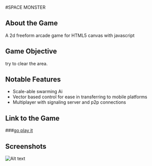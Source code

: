 #SPACE MONSTER

## About the Game
A 2d freeform arcade game for HTML5 canvas with javascript

## Game Objective
try to clear the area.

## Notable Features

- Scale-able swarming Ai
- Vector based control for ease in transferring to mobile platforms
- Multiplayer with signaling server and p2p connections

## Link to the Game
###[go play it](http://katielefevre.com/) 

## Screenshots
![Alt text](https://raw.github.com/ktel1218/HackbrightFinal/master/screenshots/normal.png "in-game screenshot")
